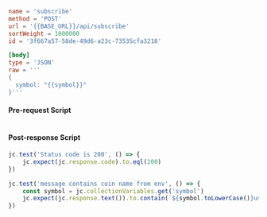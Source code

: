 ```toml
name = 'subscribe'
method = 'POST'
url = '{{BASE_URL}}/api/subscribe'
sortWeight = 1000000
id = '3f667a57-58de-49d6-a23c-73535cfa3218'

[body]
type = 'JSON'
raw = '''
{
  symbol: "{{symbol}}"
}'''
```

#### Pre-request Script

```js


```

#### Post-response Script

```js
jc.test('Status code is 200', () => {
    jc.expect(jc.response.code).to.eql(200)
})

jc.test('message contains coin name from env', () => {
    const symbol = jc.collectionVariables.get('symbol')
    jc.expect(jc.response.text()).to.contain(`${symbol.toLowerCase()}usdt@trade`)
})




```
